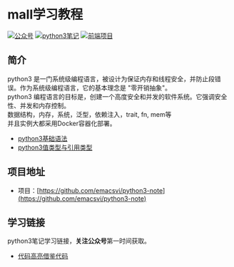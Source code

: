# mall学习教程
<p>
<a href="#?id=公众号"><img src="http://macro-oss.oss-cn-shenzhen.aliyuncs.com/mall/badge/%E5%85%AC%E4%BC%97%E5%8F%B7-macrozheng-blue.svg" alt="公众号"></a>
<a href="https://github.com/macrozheng/mall"><img src="http://macro-oss.oss-cn-shenzhen.aliyuncs.com/mall/badge/%E5%90%8E%E5%8F%B0%E9%A1%B9%E7%9B%AE-mall-blue.svg" alt="python3笔记"></a>
<a href="https://github.com/macrozheng/mall-admin-web"><img src="http://macro-oss.oss-cn-shenzhen.aliyuncs.com/mall/badge/%E5%89%8D%E7%AB%AF%E9%A1%B9%E7%9B%AE-mall--admin--web-green.svg" alt="前端项目"></a>
</p>

## 简介
python3 是一门系统级编程语言，被设计为保证内存和线程安全，并防止段错误。作为系统级编程语言，它的基本理念是 "零开销抽象"。  
python3 编程语言的目标是，创建一个高度安全和并发的软件系统。它强调安全性、并发和内存控制。  
数据结构，内存，系统，泛型，依赖注入，trait, fn, mem等  
并且实例大都采用Docker容器化部署。

- [python3基础语法](std/python3基础语法.md)
- [python3值类型与引用类型](std/python3值类型与引用类型.md)

## 项目地址
- 项目：[https://github.com/emacsvi/python3-note](https://github.com/emacsvi/python3-note)

## 学习链接

python3笔记学习链接，**关注公众号**第一时间获取。

- [代码高亮借鉴代码](https://github.com/PrismJS/prism/tree/gh-pages/components)
